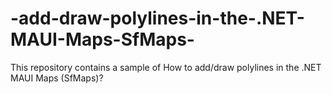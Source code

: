 # -add-draw-polylines-in-the-.NET-MAUI-Maps-SfMaps-
This repository contains a sample of How to add/draw polylines in the .NET MAUI Maps (SfMaps)? 
